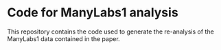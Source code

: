 # Code for ManyLabs1 analysis
This repository contains the code used to generate the re-analysis of the ManyLabs1 data contained in the paper.
